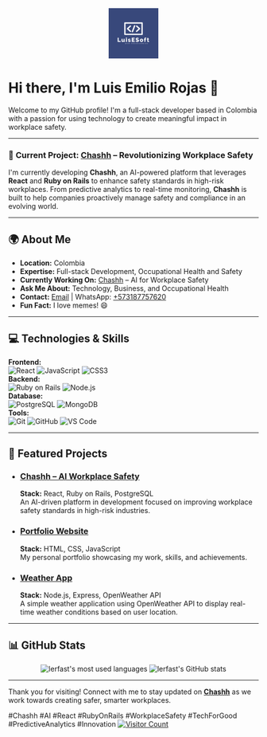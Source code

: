 <div align="center">
  <img src="./luis-logo.png" alt="Luis Emilio Rojas Logo" width="20%" height="auto" />
</div>

# Hi there, I'm Luis Emilio Rojas 👋

  
Welcome to my GitHub profile! I'm a full-stack developer based in Colombia with a passion for using technology to create meaningful impact in workplace safety.

---

### 🚀 **Current Project: [Chashh](https://lerfast.github.io/chashh-landing-page/)** – Revolutionizing Workplace Safety
I'm currently developing **Chashh**, an AI-powered platform that leverages **React** and **Ruby on Rails** to enhance safety standards in high-risk workplaces. From predictive analytics to real-time monitoring, **Chashh** is built to help companies proactively manage safety and compliance in an evolving world.

---

## 🌍 **About Me**
- **Location:** Colombia
- **Expertise:** Full-stack Development, Occupational Health and Safety
- **Currently Working On:** [Chashh](https://lerfast.github.io/chashh-landing-page/) – AI for Workplace Safety
- **Ask Me About:** Technology, Business, and Occupational Health
- **Contact:** [Email](mailto:luisemiliorojas@hotmail.com) | WhatsApp: [+573187757620](https://wa.me/573187757620)
- **Fun Fact:** I love memes! 😄

---

## 💻 **Technologies & Skills**

**Frontend:**  
![React](https://img.shields.io/badge/-React-61DAFB?logo=react&logoColor=white&style=for-the-badge) 
![JavaScript](https://img.shields.io/badge/-JavaScript-F7DF1E?logo=javascript&logoColor=black&style=for-the-badge) 
![CSS3](https://img.shields.io/badge/-CSS3-1572B6?logo=css3&logoColor=white&style=for-the-badge)  
**Backend:**  
![Ruby on Rails](https://img.shields.io/badge/-Ruby%20on%20Rails-CC0000?logo=ruby-on-rails&logoColor=white&style=for-the-badge) 
![Node.js](https://img.shields.io/badge/-Node.js-339933?logo=node.js&logoColor=white&style=for-the-badge)  
**Database:**  
![PostgreSQL](https://img.shields.io/badge/-PostgreSQL-336791?logo=postgresql&logoColor=white&style=for-the-badge) 
![MongoDB](https://img.shields.io/badge/-MongoDB-47A248?logo=mongodb&logoColor=white&style=for-the-badge)  
**Tools:**  
![Git](https://img.shields.io/badge/-Git-F05032?logo=git&logoColor=white&style=for-the-badge) 
![GitHub](https://img.shields.io/badge/-GitHub-181717?logo=github&logoColor=white&style=for-the-badge) 
![VS Code](https://img.shields.io/badge/-VS%20Code-007ACC?logo=visual-studio-code&logoColor=white&style=for-the-badge)

---

## 🌟 **Featured Projects**

- ### [Chashh – AI Workplace Safety](https://lerfast.github.io/chashh-landing-page/)
  **Stack:** React, Ruby on Rails, PostgreSQL  
  An AI-driven platform in development focused on improving workplace safety standards in high-risk industries.

- ### [Portfolio Website](https://lerfast.github.io/)
  **Stack:** HTML, CSS, JavaScript  
  My personal portfolio showcasing my work, skills, and achievements.

- ### [Weather App](https://github.com/lerfast/weather-app)
  **Stack:** Node.js, Express, OpenWeather API  
  A simple weather application using OpenWeather API to display real-time weather conditions based on user location.

---

## 📊 **GitHub Stats**

<div align="center">
  <img src="https://github-readme-stats.vercel.app/api/top-langs?username=lerfast&show_icons=true&locale=en&layout=compact" alt="lerfast's most used languages" />
  <img src="https://github-readme-stats.vercel.app/api?username=lerfast&show_icons=true&theme=default" alt="lerfast's GitHub stats" />
</div>

---

Thank you for visiting! Connect with me to stay updated on **[Chashh](https://lerfast.github.io/chashh-landing-page/)** as we work towards creating safer, smarter workplaces. 

#Chashh #AI #React #RubyOnRails #WorkplaceSafety #TechForGood #PredictiveAnalytics #Innovation
[![Visitor Count](https://profile-counter.glitch.me/{lerfast}/count.svg)](https://github.com/lerfast)